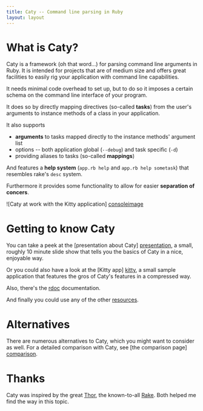 ```yaml
---
title: Caty -- Command line parsing in Ruby
layout: layout
---
```



# What is Caty? #

Caty is a framework (oh that word...) for parsing command line arguments
in Ruby. It is intended for projects that are of medium size and offers
great facilities to easily rig your application with command line
capabilities.

It needs minimal code overhead to set up, but to do so it imposes a
certain schema on the command line interface of your program.

It does so by directly mapping directives (so-called **tasks**) from the
user's arguments to instance methods of a class in your application.

It also supports

*   **arguments** to tasks mapped directly to the instance methods'
    argument list
*   options -- both application global (`--debug`) and task specific
    (`-d`)
*   providing aliases to tasks (so-called **mappings**)

And features a **help system** (`app.rb help` and `app.rb help sometask`)
that resembles rake's `desc` system.

Furthermore it provides some functionality to allow for easier **separation
of concers**.

![Caty at work with the Kitty application] [consoleimage]


# Getting to know Caty #

You can take a peek at the [presentation about Caty] [presentation], a
small, roughly 10 minute slide show that tells you the basics of Caty in
a nice, enjoyable way.

Or you could also have a look at the [Kitty app] [kitty], a small sample
application that features the gros of Caty's features in a compressed way.

Also, there's the [rdoc] documentation.

And finally you could use any of the other [resources].


# Alternatives #

There are numerous alternatives to Caty, which you might want to consider
as well. For a detailed comparison with Caty, see [the comparison page] [comparison].


# Thanks #

Caty was inspired by the great [Thor][], the known-to-all [Rake][].
Both helped me find the way in this topic.

[thor]:          http://yehudakatz.com/2008/05/12/by-thors-hammer/  "The great Thor, an inspiration for Caty"
[rake]:          http://rake.rubyforge.org/                         "The great Rake, an inspiration for Caty"

[presentation]:  /presenty                                          "A presentation about Caty -- great for a quick introduction"
[kitty]:         /kitty                                             "The kitty application -- a small show-off of Caty's functionalities"
[comparison]:    /comparison.html                                   "A comparison of Caty and other Ruby command line parsers"
[rdoc]:          /rdow                                              "Caty's rdoc documentation"
[resources]:     /resources.html                                    "Other resources around Caty"

[consoleimage]:  /console.png                                       "Caty at work in the Kitty example application"

